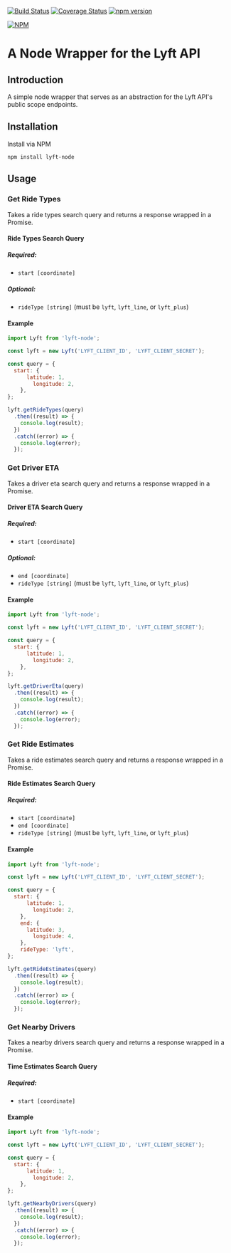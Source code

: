 [![Build Status](https://travis-ci.org/djchie/lyft-node.svg?branch=master)](https://travis-ci.org/djchie/lyft-node)
[![Coverage Status](https://coveralls.io/repos/github/djchie/lyft-node/badge.svg?branch=master)](https://coveralls.io/github/djchie/lyft-node?branch=master)
[![npm version](https://badge.fury.io/js/lyft-node.svg)](https://badge.fury.io/js/lyft-node)

[![NPM](https://nodei.co/npm/lyft-node.png?downloads=true)](https://nodei.co/npm/lyft-node/)

# A Node Wrapper for the Lyft API

## Introduction
A simple node wrapper that serves as an abstraction for the Lyft API's public scope endpoints.

## Installation
Install via NPM
```
npm install lyft-node
```

## Usage

### Get Ride Types
Takes a ride types search query and returns a response wrapped in a Promise.

#### Ride Types Search Query
##### Required:
* `start [coordinate]`

##### Optional:
* `rideType [string]` (must be `lyft`, `lyft_line`, or `lyft_plus`)

#### Example
```javascript
import Lyft from 'lyft-node';

const lyft = new Lyft('LYFT_CLIENT_ID', 'LYFT_CLIENT_SECRET');

const query = {
  start: {
      latitude: 1,
        longitude: 2,
    },
};

lyft.getRideTypes(query)
  .then((result) => {
    console.log(result);
  })
  .catch((error) => {
    console.log(error);
  });
```

### Get Driver ETA
Takes a driver eta search query and returns a response wrapped in a Promise.

#### Driver ETA Search Query
##### Required:
* `start [coordinate]`

##### Optional:
* `end [coordinate]`
* `rideType [string]` (must be `lyft`, `lyft_line`, or `lyft_plus`)

#### Example
```javascript
import Lyft from 'lyft-node';

const lyft = new Lyft('LYFT_CLIENT_ID', 'LYFT_CLIENT_SECRET');

const query = {
  start: {
      latitude: 1,
        longitude: 2,
    },
};

lyft.getDriverEta(query)
  .then((result) => {
    console.log(result);
  })
  .catch((error) => {
    console.log(error);
  });
```

### Get Ride Estimates
Takes a ride estimates search query and returns a response wrapped in a Promise.

#### Ride Estimates Search Query
##### Required:
* `start [coordinate]`
* `end [coordinate]`
* `rideType [string]` (must be `lyft`, `lyft_line`, or `lyft_plus`)

#### Example
```javascript
import Lyft from 'lyft-node';

const lyft = new Lyft('LYFT_CLIENT_ID', 'LYFT_CLIENT_SECRET');

const query = {
  start: {
      latitude: 1,
        longitude: 2,
    },
    end: {
      latitude: 3,
        longitude: 4,
    },
    rideType: 'lyft',
};

lyft.getRideEstimates(query)
  .then((result) => {
    console.log(result);
  })
  .catch((error) => {
    console.log(error);
  });
```

### Get Nearby Drivers
Takes a nearby drivers search query and returns a response wrapped in a Promise.

#### Time Estimates Search Query
##### Required:
* `start [coordinate]`

#### Example
```javascript
import Lyft from 'lyft-node';

const lyft = new Lyft('LYFT_CLIENT_ID', 'LYFT_CLIENT_SECRET');

const query = {
  start: {
      latitude: 1,
        longitude: 2,
    },
};

lyft.getNearbyDrivers(query)
  .then((result) => {
    console.log(result);
  })
  .catch((error) => {
    console.log(error);
  });
```
